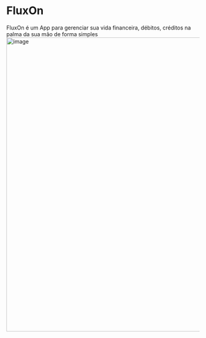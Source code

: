 # FluxOn
FluxOn é um App para gerenciar sua vida financeira, débitos, créditos na palma da sua mão de forma simples
<img width="1355" height="767" alt="image" src="https://github.com/user-attachments/assets/3049ca43-94fc-45af-9276-2a21f71741b6" />


